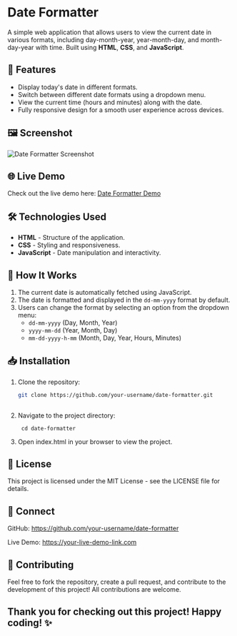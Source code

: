 # Date Formatter

A simple web application that allows users to view the current date in various formats, including day-month-year, year-month-day, and month-day-year with time. Built using **HTML**, **CSS**, and **JavaScript**.

## 🚀 Features

- Display today's date in different formats.
- Switch between different date formats using a dropdown menu.
- View the current time (hours and minutes) along with the date.
- Fully responsive design for a smooth user experience across devices.

## 🖼 Screenshot

![Date Formatter Screenshot](./screenshot.png)

## 🌐 Live Demo

Check out the live demo here: [Date Formatter Demo](https://your-live-demo-link.com)

## 🛠 Technologies Used

- **HTML** - Structure of the application.
- **CSS** - Styling and responsiveness.
- **JavaScript** - Date manipulation and interactivity.

## 🎯 How It Works

1. The current date is automatically fetched using JavaScript.
2. The date is formatted and displayed in the `dd-mm-yyyy` format by default.
3. Users can change the format by selecting an option from the dropdown menu:
   - `dd-mm-yyyy` (Day, Month, Year)
   - `yyyy-mm-dd` (Year, Month, Day)
   - `mm-dd-yyyy-h-mm` (Month, Day, Year, Hours, Minutes)

## 📥 Installation

1. Clone the repository:
   ```bash
   git clone https://github.com/your-username/date-formatter.git
  
2. Navigate to the project directory:

        cd date-formatter
3. Open index.html in your browser to view the project.

## 📜 License
This project is licensed under the MIT License - see the LICENSE file for details.

## 🔗 Connect
GitHub: https://github.com/your-username/date-formatter


Live Demo: https://your-live-demo-link.com

## 🤝 Contributing

Feel free to fork the repository, create a pull request, and contribute to the development of this project! All contributions are welcome.


## Thank you for checking out this project! Happy coding! ✨

   
